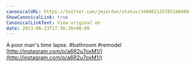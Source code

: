 ```yaml
---
canonicalURL: https://twitter.com/jmjordan/status/348862125785108480
ShowCanonicalLink: true
CanonicalLinkText: View original on
date: 2013-06-23T17:56:26+00:00
---
```

A poor man's time lapse. #bathroom #remodel [http://instagram.com/p/a6R2u7oxM1/](http://instagram.com/p/a6R2u7oxM1/)